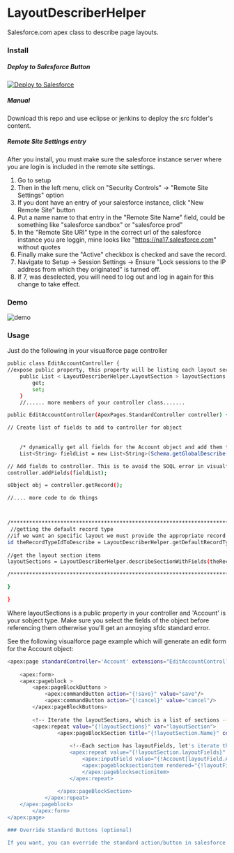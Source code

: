# LayoutDescriberHelper
Salesforce.com apex class to describe page layouts.

### Install

##### Deploy to Salesforce Button

<a href="https://githubsfdeploy.herokuapp.com?owner=anyei&repo=LayoutDescriberHelper">
  <img alt="Deploy to Salesforce"
       src="https://raw.githubusercontent.com/afawcett/githubsfdeploy/master/src/main/webapp/resources/img/deploy.png">
</a>

##### Manual
Download this repo and use eclipse or jenkins to deploy the src folder's content.


##### Remote Site Settings entry

After you install, you must make sure the salesforce instance server where you are login is included in the remote site settings.

1. Go to setup
2. Then in the left menu, click on "Security Controls" -> "Remote Site Settings" option 
3. If you dont have an entry of your salesforce instance, click "New Remote Site" button 
4. Put a name name to that entry in the "Remote Site Name" field, could be something like "salesforce sandbox" or "salesforce prod"
5. In the "Remote Site URl" type in the correct url of the salesforce instance you are loggin, mine looks like "https://na17.salesforce.com" without quotes 
6. Finally make sure the "Active" checkbox is checked and save the record. 
7. Navigate to Setup -> Session Settings -> Ensure  "Lock sessions to the IP address from which they originated" is turned off. 
8. If 7, was deselected, you will need to log out and log in again for this change to take effect. 

### Demo
![demo](https://github.com/anyei/LayoutDescriberHelper/raw/master/ldescriber-demo.gif)

### Usage
Just do the following in your visualforce page controller
```sh
public class EditAccountController {
//expose public property, this property will be listing each layout section
	public List < LayoutDescriberHelper.LayoutSection > layoutSections {
		get;
		set;
	}
	//...... more members of your controller class.......

public EditAccountController(ApexPages.StandardController controller) {

// Create list of fields to add to controller for object 
            
            
	/* dynamically get all fields for the Account object and add them to the controller */
    List<String> fieldList = new List<String>(Schema.getGlobalDescribe().get('Account').getDescribe().fields.getMap().keyset());		

// Add fields to controller. This is to avoid the SOQL error in visualforce page
controller.addFields(fieldList);

sObject obj = controller.getRecord();

//.... more code to do things



/************************************************************************/
 //getting the default record type
//if we want an specific layout we must provide the appropriate record type id
id theRecordTypeIdToDescribe = LayoutDescriberHelper.getDefaultRecordType(obj);
        
//get the layout section items
layoutSections = LayoutDescriberHelper.describeSectionWithFields(theRecordTypeIdToDescribe, 'Account');

/***************************************************************************/

}

}
```
Where layoutSections is a public property in your controller and 'Account' is your sobject type.
Make sure you select the fields of the object before referencing them otherwise you'll get an annoying sfdc standard error.

See the following visualforce page example which will generate an edit form for the Account object:
```sh
<apex:page standardController='Account' extensions="EditAccountController" >
    
    <apex:form>
    <apex:pageblock >
        <apex:pageBlockButtons >
            <apex:commandButton action="{!save}" value="save"/>
            <apex:commandButton action="{!cancel}" value="cancel"/>
        </apex:pageBlockButtons>
         
        <!-- Iterate the layoutSections, which is a list of sections -->
        <apex:repeat value="{!layoutSections}" var="layoutSection">
                <apex:pageBlockSection title="{!layoutSection.Name}" collapsible="{!layoutSection.allowCollapse}" columns="{!layoutSection.columns}">
                    
                    <!--Each section has layoutFields, let's iterate them as well-->
                    <apex:repeat value="{!layoutSection.layoutFields}" var="layoutField">
                        <apex:inputField value="{!Account[layoutField.ApiName]}" rendered="{!not(layoutField.isPlaceHOlder)}" required="{!layoutField.required}"  />
                        <apex:pageblocksectionitem rendered="{!layoutField.isPlaceHolder}" >
                        </apex:pageblocksectionitem>
                    </apex:repeat>
                    
                </apex:pageBlockSection>
            </apex:repeat>  
    </apex:pageblock>
        </apex:form>
</apex:page>

### Override Standard Buttons (optional)

If you want, you can override the standard action/button in salesforce classic mode by going to your object and then go to the "Buttons, Links, and Actions" section, there you edit the edit or new action to replace the standard with your custom visualforce page.

```
